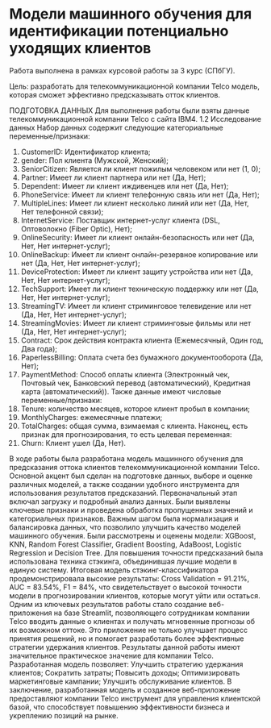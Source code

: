 # Модели машинного обучения для идентификации потенциально уходящих клиентов
Работа выполнена в рамках курсовой работы за 3 курс (СПбГУ). 

Цель: разработать для телекоммуникационной компании Telco модель, которая сможет эффективно предсказывать отток клиентов.

ПОДГОТОВКА ДАННЫХ
Для выполнения работы были взяты данные телекоммуникационной компании Telco с сайта IBM4. 
1.2 Исследование данных
Набор данных содержит следующие категориальные переменные/признаки:  
1.	CustomerID: Идентификатор клиента;
2.	gender: Пол клиента (Мужской, Женский);
3.	SeniorCitizen: Является ли клиент пожилым человеком или нет (1, 0);
4.	Partner: Имеет ли клиент партнера или нет (Да, Нет);
5.	Dependent: Имеет ли клиент иждивенцев или нет (Да, Нет);
6.	PhoneService: Имеет ли клиент телефонную связь или нет (Да, Нет);
7.	MultipleLines: Имеет ли клиент несколько линий или нет (Да, Нет, Нет телефонной связи);
8.	InternetService: Поставщик интернет-услуг клиента (DSL, Оптоволокно (Fiber Optic), Нет);
9.	OnlineSecurity: Имеет ли клиент онлайн-безопасность или нет (Да, Нет, Нет интернет-услуг);
10.	OnlineBackup: Имеет ли клиент онлайн-резервное копирование или нет (Да, Нет, Нет интернет-услуг);
11.	DeviceProtection: Имеет ли клиент защиту устройства или нет (Да, Нет, Нет интернет-услуг);
12.	TechSupport: Имеет ли клиент техническую поддержку или нет (Да, Нет, Нет интернет-услуг);
13.	StreamingTV: Имеет ли клиент стриминговое телевидение или нет (Да, Нет, Нет интернет-услуг);
14.	StreamingMovies: Имеет ли клиент стриминговые фильмы или нет (Да, Нет, Нет интернет-услуг);
15.	Contract: Срок действия контракта клиента (Ежемесячный, Один год, Два года);
16.	PaperlessBilling: Оплата счета без бумажного документооборота (Да, Нет);
17.	PaymentMethod: Способ оплаты клиента (Электронный чек, Почтовый чек, Банковский перевод (автоматический), Кредитная карта (автоматический)).
Также данные имеют числовые переменные/признаки: 
1.	Tenure: количество месяцев, которое клиент пробыл в компании;
2.	MonthlyCharges: ежемесячные платежи;
3.	TotalCharges: общая сумма, взимаемая с клиента.
Наконец, есть признак для прогнозирования, то есть целевая переменная:
1.	Churn: Клиент ушел (Да, Нет).

В ходе работы была разработана модель машинного обучения для предсказания оттока клиентов телекоммуникационной компании Telco. Основной акцент был сделан на подготовке данных, выборе и оценке различных моделей, а также создании удобного инструмента для использования результатов предсказаний.
Первоначальный этап включал загрузку и подробный анализ данных. Были выявлены ключевые признаки и проведена обработка пропущенных значений и категориальных признаков. Важным шагом была нормализация и балансировка данных, что позволило улучшить качество моделей машинного обучения.
Были рассмотрены и оценены модели: XGBoost, KNN, Random Forest Classifier, Gradient Boosting, AdaBoost, Logistic Regression и Decision Tree. Для повышения точности предсказаний была использована техника стэкинга, объединившая лучшие модели в единую систему. Итоговая модель стэкинг-классификатора продемонстрировала высокие результаты: Cross Validation = 91.21%, AUC = 83.54%, F1 = 84%, что свидетельствует о высокой точности модели в прогнозировании клиентов, которые могут уйти или остаться.
Одним из ключевых результатов работы стало создание веб-приложения на базе Streamlit, позволяющего сотрудникам компании Telco вводить данные о клиентах и получать мгновенные прогнозы об их возможном оттоке. Это приложение не только улучшает процесс принятия решений, но и помогает разработать более эффективные стратегии удержания клиентов.
Результаты данной работы имеют значительное практическое значение для компании Telco. Разработанная модель позволяет:
Улучшить стратегию удержания клиентов;
Сократить затраты;
Повысить доходы;
Оптимизировать маркетинговые кампании;
Улучшить обслуживание клиентов.
В заключение, разработанная модель и созданное веб-приложение предоставляют компании Telco инструмент для управления клиентской базой, что способствует повышению эффективности бизнеса и укреплению позиций на рынке.


